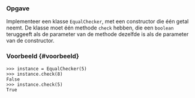 ### Opgave

Implementeer een klasse `EqualChecker`, met een constructor die één getal neemt.
De klasse moet één methode `check` hebben, die een `boolean` teruggeeft als de parameter van de methode dezelfde is als de parameter van de constructor.

### Voorbeeld {#voorbeeld}

```pycon
>>> instance = EqualChecker(5)
>>> instance.check(8)
False
>>> instance.check(5)
True
```
